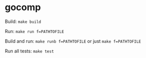 # gocomp

Build: `make build`

Run: `make run f=PATHTOFILE`

Build and run: `make runb f=PATHTOFILE` or just `make f=PATHTOFILE`

Run all tests: `make test`